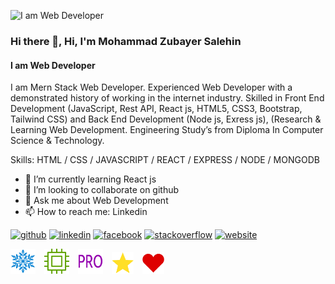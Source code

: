 ![I am Web Developer](https://media-exp2.licdn.com/dms/image/C4E16AQGkkaW6g2FS3g/profile-displaybackgroundimage-shrink_200_800/0/1654704555145?e=1661385600&v=beta&t=5yD7DARMwcIYGYSvQGY-ZVThk-IPAajeiugfigcjxOQ)

### Hi there 👋, Hi, I'm Mohammad Zubayer Salehin
#### I am Web Developer

I am Mern Stack Web Developer. Experienced Web Developer with a demonstrated history of working in the internet industry. Skilled in Front End Development (JavaScript, Rest API, React js, HTML5, CSS3, Bootstrap, Tailwind CSS) and Back End Development (Node js, Exress js), (Research & Learning Web Development. Engineering Study’s from Diploma In Computer Science & Technology.

Skills: HTML / CSS / JAVASCRIPT / REACT / EXPRESS / NODE / MONGODB

- 🌱 I’m currently learning React js 
- 👯 I’m looking to collaborate on github 
- 💬 Ask me about Web Development 
- 📫 How to reach me: Linkedin 


[<img src='https://cdn.jsdelivr.net/npm/simple-icons@3.0.1/icons/github.svg' alt='github' height='40'>](https://github.com/https://github.com/zubayer-salehin)  [<img src='https://cdn.jsdelivr.net/npm/simple-icons@3.0.1/icons/linkedin.svg' alt='linkedin' height='40'>](https://www.linkedin.com/in/https://www.linkedin.com/in/mohammad-zubayer-salehin//)  [<img src='https://cdn.jsdelivr.net/npm/simple-icons@3.0.1/icons/facebook.svg' alt='facebook' height='40'>](https://www.facebook.com/https://www.facebook.com/zubear.salehin/)  [<img src='https://cdn.jsdelivr.net/npm/simple-icons@3.0.1/icons/stackoverflow.svg' alt='stackoverflow' height='40'>](https://stackoverflow.com/users/https://stackoverflow.com/users/19069248/zubayer-salehin)  [<img src='https://cdn.jsdelivr.net/npm/simple-icons@3.0.1/icons/icloud.svg' alt='website' height='40'>](https://zubayer-salehin.netlify.app/home)  

<a href='https://archiveprogram.github.com/'><img src='https://raw.githubusercontent.com/acervenky/animated-github-badges/master/assets/acbadge.gif' width='40' height='40'></a> <a href='https://docs.github.com/en/developers'><img src='https://raw.githubusercontent.com/acervenky/animated-github-badges/master/assets/devbadge.gif' width='40' height='40'></a> <a href='https://github.com/pricing'><img src='https://raw.githubusercontent.com/acervenky/animated-github-badges/master/assets/pro.gif' width='40' height='40'></a> <a href='https://stars.github.com/'><img src='https://raw.githubusercontent.com/acervenky/animated-github-badges/master/assets/starbadge.gif' width='35' height='35'></a> <a href='https://docs.github.com/en/github/supporting-the-open-source-community-with-github-sponsors'><img src='https://raw.githubusercontent.com/acervenky/animated-github-badges/master/assets/sponsorbadge.gif' width='35' height='35'></a> 

